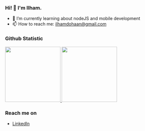 ### Hi! 👋 I'm Ilham.

- 🌱 I’m currently learning about nodeJS and mobile development
- 📫 How to reach me: ilhamdohaan@gmail.com

### Github Statistic
<p align="left">
<a href="https://github.com/ilhmdhn">
  <img height="180em" src="https://github-readme-stats-eight-theta.vercel.app/api?username=ilhmdhn&show_icons=true&theme=algolia&include_all_commits=true&count_private=true"/>
  <img height="180em" src="https://github-readme-stats-eight-theta.vercel.app/api/top-langs/?username=ilhmdhn&layout=compact&langs_count=8&theme=algolia"/>
</a>
</p>

### Reach me on
- <a href="https://linkedin.com/in/ilhmdhn/">LinkedIn</a>

